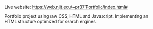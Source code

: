 Live website: https://web.njit.edu/~pr37/Portfolio/index.html#

Portfolio project using raw CSS, HTML and Javascript. Implementing an HTML structure optimized for search engines
